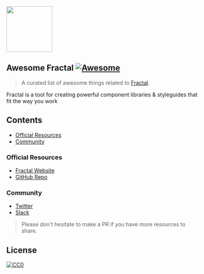 <img height="120px" src="https://d33wubrfki0l68.cloudfront.net/5d2e88eb1e2b69f3f8b3a3372b6e4b3b4f095130/2159b/hero.png" />

## Awesome Fractal [![Awesome](https://awesome.re/badge-flat.svg)](https://awesome.re)

> A curated list of awesome things related to [Fractal](https://fractal.build/).

Fractal is a tool for creating powerful component libraries & styleguides that fit the way you work

## Contents

- [Official Resources](#official-resources)
- [Community](#community)

### Official Resources

- [Fractal Website](https://fractal.build/)
- [GitHub Repo](https://github.com/frctl/fractal)

### Community

- [Twitter](https://twitter.com/frctl)
- [Slack](https://slack.fractal.build)

> Please don't hesitate to make a PR if you have more resources to share.

## License

[![CC0](https://mirrors.creativecommons.org/presskit/buttons/88x31/svg/cc-zero.svg)](https://creativecommons.org/publicdomain/zero/1.0/)
